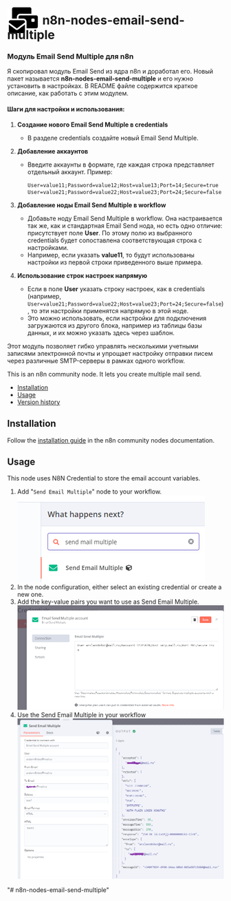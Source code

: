 # <img src="./docs/images/usage/icon.png"  height="60" style="margin-bottom: -20px;"> n8n-nodes-email-send-multiple

### Модуль Email Send Multiple для n8n

Я скопировал модуль Email Send из ядра n8n и доработал его. Новый пакет называется **n8n-nodes-email-send-multiple** и его нужно установить в настройках. В README файле содержится краткое описание, как работать с этим модулем.

#### Шаги для настройки и использования:

1. **Создание нового Email Send Multiple в credentials**
    - В разделе credentials создайте новый Email Send Multiple.

2. **Добавление аккаунтов**
    - Введите аккаунты в формате, где каждая строка представляет отдельный аккаунт. Пример:
      ```
      User=value11;Password=value12;Host=value13;Port=14;Secure=true
      User=value21;Password=value22;Host=value23;Port=24;Secure=false
      ```

3. **Добавление ноды Email Send Multiple в workflow**
    - Добавьте ноду Email Send Multiple в workflow. Она настраивается так же, как и стандартная Email Send нода, но есть одно отличие: присутствует поле **User**. По этому полю из выбранного credentials будет сопоставлена соответствующая строка с настройками.
    - Например, если указать **value11**, то будут использованы настройки из первой строки приведенного выше примера.

4. **Использование строк настроек напрямую**
    - Если в поле **User** указать строку настроек, как в credentials (например, `User=value21;Password=value22;Host=value23;Port=24;Secure=false`), то эти настройки применятся напрямую в этой ноде.
    - Это можно использовать, если настройки для подключения загружаются из другого блока, например из таблицы базы данных, и их можно указать здесь через шаблон.

Этот модуль позволяет гибко управлять несколькими учетными записями электронной почты и упрощает настройку отправки писем через различные SMTP-серверы в рамках одного workflow.

This is an n8n community node. It lets you create multiple mail send.

* [Installation](#installation)  
* [Usage](#usage)
* [Version history](CHANGELOG.md)

## Installation

Follow the [installation guide](https://docs.n8n.io/integrations/community-nodes/installation/) in the n8n community nodes documentation.

## Usage

This node uses N8N Credential to store the email account variables.

1. Add "`Send Email Multiple`" node to your workflow.
   ![Send Email Multiple node](./docs/images/usage/1_select_node.png)
2. In the node configuration, either select an existing credential or create a new one.
3. Add the key-value pairs you want to use as Send Email Multiple.
   ![Define credential](./docs/images/usage/2_define_node.png)
4. Use the Send Email Multiple in your workflow
	 ![Use credential](./docs/images/usage/3_use_node.png)


"# n8n-nodes-email-send-multiple" 
